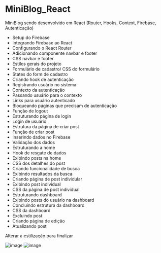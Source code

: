 # MiniBlog_React

MiniBlog sendo desenvolvido em React (Router, Hooks, Context, Firebase, Autenticação)

  - Setup do Firebase
  - Integrando Firebase ao React
  - Configurando o React Router
  - Adicionando componente navbar e footer
  - CSS navbar e footer
  - Estilos gerais do projeto
  - Formulário de cadastro/ CSS do formulário
  - States do form de cadastro
  - Criando hook de autenticação
  - Registrando usuário no sistema
  - Contexto da autenticação
  - Passando usuário para o contexto
  - Links para usuário autenticado
  - Bloqueando páginas que precisam de autenticação
  - Função de logout
  - Estruturando página de login
  - Login de usuário
  - Estrutura da página de criar post
  - Função de criar post
  - Inserindo dados no Firebase
  - Validação dos dados
  - Estruturando a home
  - Hook de resgate de dados
  - Exibindo posts na home
  - CSS dos detalhes do post
  - Criando funcionalidade de busca
  - Exibindo resultados da busca
  - Criando página de post individular
  - Exibindo post individual
  - CSS da página de post individual
  - Estruturando dashboard
  - Exibindo posts do usuário na dashboard
  - Concluindo estrutura da dashboard
  - CSS da dashboard
  - Excluindo post
  - Criando página de edição
  - Atualizando post

  
   Alterar a estilização para finalizar

![image](https://github.com/Schvuchov/MiniBlog_React/assets/86387013/9ac70d4e-3631-4619-ba26-f199bf60a787)
![image](https://github.com/Schvuchov/MiniBlog_React/assets/86387013/a29ba4f3-012e-4364-84ab-65c053ec2987)

